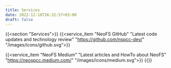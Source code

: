 ```yaml
---
title: Services
date: 2022-12-16T16:32:57+03:00
draft: false
---
```


{{<section "Services">}}
  {{<service_item "NeoFS GitHub" "Latest code updates and technology review" "https://github.com/nspcc-dev/" "/images/icons/github.svg">}}

  {{<service_item "NeoFS Medium" "Latest articles and HowTo about NeoFS" "https://neospcc.medium.com/" "/images/icons/medium.svg">}}
{{</section>}}
